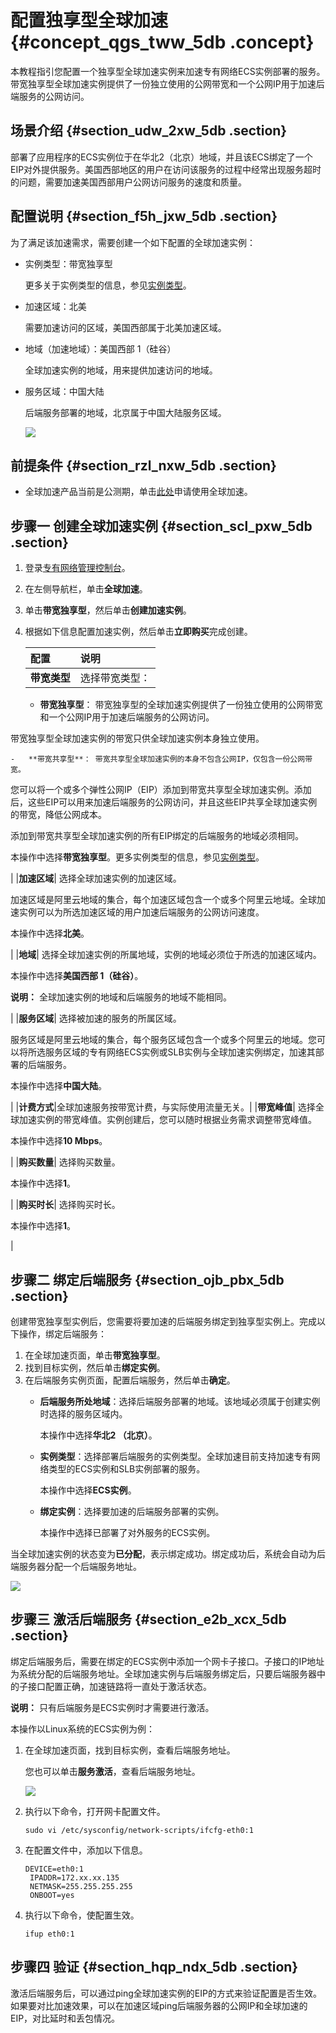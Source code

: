 # 配置独享型全球加速 {#concept_qgs_tww_5db .concept}

本教程指引您配置一个独享型全球加速实例来加速专有网络ECS实例部署的服务。带宽独享型全球加速实例提供了一份独立使用的公网带宽和一个公网IP用于加速后端服务的公网访问。

## 场景介绍 {#section_udw_2xw_5db .section}

部署了应用程序的ECS实例位于在华北2（北京）地域，并且该ECS绑定了一个EIP对外提供服务。美国西部地区的用户在访问该服务的过程中经常出现服务超时的问题，需要加速美国西部用户公网访问服务的速度和质量。

## 配置说明 {#section_f5h_jxw_5db .section}

为了满足该加速需求，需要创建一个如下配置的全球加速实例：

-   实例类型：带宽独享型

    更多关于实例类型的信息，参见[实例类型](../../../../cn.zh-CN/用户指南/实例类型.md#)。

-   加速区域：北美

    需要加速访问的区域，美国西部属于北美加速区域。

-   地域（加速地域）：美国西部 1（硅谷）

    全球加速实例的地域，用来提供加速访问的地域。

-   服务区域：中国大陆

    后端服务部署的地域，北京属于中国大陆服务区域。

    ![](http://static-aliyun-doc.oss-cn-hangzhou.aliyuncs.com/assets/img/12632/15383025991372_zh-CN.png)


## 前提条件 {#section_rzl_nxw_5db .section}

-   全球加速产品当前是公测期，单击[此处](http://i.aliyun.com/inviteapply?agent_id=200)申请使用全球加速。


## 步骤一 创建全球加速实例 {#section_scl_pxw_5db .section}

1.  登录[专有网络管理控制台](https://vpcnext.console.aliyun.com)。
2.  在左侧导航栏，单击**全球加速**。
3.  单击**带宽独享型**，然后单击**创建加速实例**。
4.  根据如下信息配置加速实例，然后单击**立即购买**完成创建。

    |配置|说明|
    |:-|:-|
    |**带宽类型**| 选择带宽类型：

    -   **带宽独享型**： 带宽独享型的全球加速实例提供了一份独立使用的公网带宽和一个公网IP用于加速后端服务的公网访问。

带宽独享型全球加速实例的带宽只供全球加速实例本身独立使用。

    -   **带宽共享型**： 带宽共享型全球加速实例的本身不包含公网IP，仅包含一份公网带宽。

您可以将一个或多个弹性公网IP（EIP）添加到带宽共享型全球加速实例。添加后，这些EIP可以用来加速后端服务的公网访问，并且这些EIP共享全球加速实例的带宽，降低公网成本。

添加到带宽共享型全球加速实例的所有EIP绑定的后端服务的地域必须相同。

 本操作中选择**带宽独享型**。更多实例类型的信息，参见[实例类型](../../../../cn.zh-CN/用户指南/实例类型.md#)。

 |
    |**加速区域**| 选择全球加速实例的加速区域。

 加速区域是阿里云地域的集合，每个加速区域包含一个或多个阿里云地域。全球加速实例可以为所选加速区域的用户加速后端服务的公网访问速度。

 本操作中选择**北美**。

 |
    |**地域**| 选择全球加速实例的所属地域，实例的地域必须位于所选的加速区域内。

 本操作中选择**美国西部 1（硅谷）**。

 **说明：** 全球加速实例的地域和后端服务的地域不能相同。

 |
    |**服务区域**| 选择被加速的服务的所属区域。

 服务区域是阿里云地域的集合，每个服务区域包含一个或多个阿里云的地域。您可以将所选服务区域的专有网络ECS实例或SLB实例与全球加速实例绑定，加速其部署的后端服务。

 本操作中选择**中国大陆**。

 |
    |**计费方式**|全球加速服务按带宽计费，与实际使用流量无关。|
    |**带宽峰值**| 选择全球加速实例的带宽峰值。实例创建后，您可以随时根据业务需求调整带宽峰值。

 本操作中选择**10 Mbps**。

 |
    |**购买数量**| 选择购买数量。

 本操作中选择**1**。

 |
    |**购买时长**| 选择购买时长。

 本操作中选择**1**。

 |


## 步骤二 绑定后端服务 {#section_ojb_pbx_5db .section}

创建带宽独享型实例后，您需要将要加速的后端服务绑定到独享型实例上。完成以下操作，绑定后端服务：

1.  在全球加速页面，单击**带宽独享型**。
2.  找到目标实例，然后单击**绑定实例**。
3.  在后端服务实例页面，配置后端服务，然后单击**确定**。
    -   **后端服务所处地域**：选择后端服务部署的地域。该地域必须属于创建实例时选择的服务区域内。

        本操作中选择**华北2 （北京）**。

    -   **实例类型**：选择部署后端服务的实例类型。全球加速目前支持加速专有网络类型的ECS实例和SLB实例部署的服务。

        本操作中选择**ECS实例**。

    -   **绑定实例**：选择要加速的后端服务部署的实例。

        本操作中选择已部署了对外服务的ECS实例。


当全球加速实例的状态变为**已分配**，表示绑定成功。绑定成功后，系统会自动为后端服务器分配一个后端服务地址。

![](http://static-aliyun-doc.oss-cn-hangzhou.aliyuncs.com/assets/img/12632/15383025991391_zh-CN.png)

## 步骤三 激活后端服务 {#section_e2b_xcx_5db .section}

绑定后端服务后，需要在绑定的ECS实例中添加一个网卡子接口。子接口的IP地址为系统分配的后端服务地址。全球加速实例与后端服务绑定后，只要后端服务器中的子接口配置正确，加速链路将一直处于激活状态。

**说明：** 只有后端服务是ECS实例时才需要进行激活。

本操作以Linux系统的ECS实例为例：

1.  在全球加速页面，找到目标实例，查看后端服务地址。

    您也可以单击**服务激活**，查看后端服务地址。

    ![](http://static-aliyun-doc.oss-cn-hangzhou.aliyuncs.com/assets/img/12632/15383025991392_zh-CN.png)

2.  执行以下命令，打开网卡配置文件。

    ```
    sudo vi /etc/sysconfig/network-scripts/ifcfg-eth0:1
    ```

3.  在配置文件中，添加以下信息。

    ```
    DEVICE=eth0:1
     IPADDR=172.xx.xx.135
     NETMASK=255.255.255.255
     ONBOOT=yes
    ```

4.  执行以下命令，使配置生效。

    ```
    ifup eth0:1
    ```


## 步骤四 验证 {#section_hqp_ndx_5db .section}

激活后端服务后，可以通过ping全球加速实例的EIP的方式来验证配置是否生效。如果要对比加速效果，可以在加速区域ping后端服务器的公网IP和全球加速的EIP，对比延时和丢包情况。

